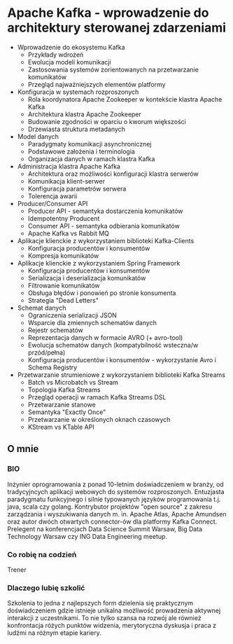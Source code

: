 # Apache Kafka - wprowadzenie do architektury sterowanej zdarzeniami

* Wprowadzenie do ekosystemu Kafka
    * Przykłady wdrożeń
    * Ewolucja modeli komunikacji
    * Zastosowania systemów zorientowanych na przetwarzanie komunikatów
    * Przegląd najważniejszych elementów platformy
* Konfiguracja w systemach rozproszonych
    * Rola koordynatora Apache Zookeeper w kontekście klastra Apache Kafka
    * Architektura klastra Apache Zookeeper
    * Budowanie zgodności w oparciu o kworum większości
    * Drzewiasta struktura metadanych
* Model danych
    * Paradygmaty komunikacji asynchronicznej
    * Podstawowe założenia i terminologia
    * Organizacja danych w ramach klastra Kafka
* Administracja klastra Apache Kafka
    * Architektura oraz możliwości konfiguracji klastra serwerów
    * Komunikacja klient-serwer
    * Konfiguracja parametrów serwera
    * Tolerencja awarii
* Producer/Consumer API
    * Producer API - semantyka dostarczenia komunikatów
    * Idempotentny Producent
    * Consumer API - semantyka odbierania komunikatów
    * Apache Kafka vs Rabbit MQ
* Aplikacje klienckie z wykorzystaniem biblioteki Kafka-Clients
    * Konfiguracja producentów i konsumentów
    * Kompresja komunikatów
* Aplikacje klienckie z wykorzystaniem Spring Framework
    * Konfiguracja producentów i konsumentów
    * Serializacja i deserializacja komunikatów
    * Filtrowanie komunikatów
    * Obsługa błędów i ponowień po stronie konsumenta
    * Strategia "Dead Letters"
* Schemat danych
    * Ograniczenia serializacji JSON
    * Wsparcie dla zmiennych schematów danych
    * Rejestr schematów
    * Reprezentacja danych w formacie AVRO (+ avro-tool)
    * Ewolucja schematów danych (kompatybilność wsteczna/w przód/pełna)
    * Konfiguracja producentów i konsumentów - wykorzystanie Avro i Schema Registry
* Przetwarzanie strumieniowe z wykorzystaniem biblioteki Kafka Streams
    * Batch vs Microbatch vs Stream
    * Topologia Kafka Streams
    * Przegląd operacji w ramach Kafka Streams DSL
    * Przetwarzanie stanowe
    * Semantyka "Exactly Once"
    * Przetwarzanie w określonych oknach czasowych
    * KStream vs KTable API
	
	
## O mnie

### BIO

Inżynier oprogramowania z ponad 10-letnim doświadczeniem w branży, od tradycyjncych aplikacji webowych do systemów rozproszonych.
Entuzjasta paradygmatu funkcyjnego i silnie typowanych języków programowania t.j. java, scala czy golang.
Kontrybutor projektów "open source" z zakresu zarządzania i wyszukiwania danych m. in. Apache Atlas, Apache Amundsen oraz autor dwóch otwartych connector-ów dla platformy Kafka Connect.
Prelegent na konferencjach Data Science Summit Warsaw, Big Data Technology Warsaw czy ING Data Engineering meetup.

### Co robię na codzień
Trener


### Dlaczego lubię szkolić
Szkolenia to jedna z najlepszych form dzielenia się praktycznym doświadczeniem gdzie istnieje unikalna możliwość prowadzenia aktywnej interakcji z uczestnikami.
To nie tylko szansa na rozwój ale również konfrontacja różych punktów widzenia, merytoryczna dyskusja i praca z ludźmi na różnym etapie kariery. 
